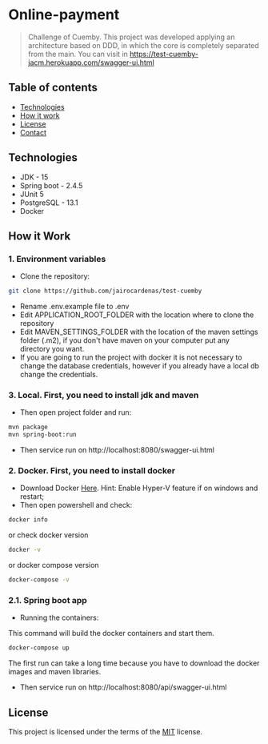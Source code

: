 # Online-payment
> Challenge of Cuemby. This project was developed applying an architecture based on DDD, in which the core is completely separated from the main.
> You can visit in https://test-cuemby-jacm.herokuapp.com/swagger-ui.html
## Table of contents
* [Technologies](#technologies)
* [How it work](#how-work)
* [License](#license)
* [Contact](#contact)

## Technologies
* JDK - 15
* Spring boot - 2.4.5
* JUnit 5
* PostgreSQL - 13.1
* Docker

## How it Work
### **1. Environment variables**
* Clone the repository:
```bash
git clone https://github.com/jairocardenas/test-cuemby
```
* Rename .env.example file to .env
* Edit APPLICATION_ROOT_FOLDER with the location where to clone the repository
* Edit MAVEN_SETTINGS_FOLDER with the location of the maven settings folder (.m2), if you don't have maven on your computer put any directory you want.
* If you are going to run the project with docker it is not necessary to change the database credentials, however if you already have a local db change the credentials.

### **3. Local. First, you need to install jdk and maven**

* Then open project folder and run:
```bash
mvn package
mvn spring-boot:run
```

* Then service run on http://localhost:8080/swagger-ui.html

### **2. Docker. First, you need to install docker**

* Download Docker [Here](https://docs.docker.com/docker-for-windows/install/). Hint: Enable Hyper-V feature if on windows and restart;
* Then open powershell and check:
```bash
docker info
```
or check docker version
```bash
docker -v
```
or docker compose version
```bash
docker-compose -v
```
### **2.1. Spring boot app**


* Running the containers:

This command will build the docker containers and start them.
```bash
docker-compose up
```
The first run can take a long time because you have to download the docker images and maven libraries.

* Then service run on http://localhost:8080/api/swagger-ui.html

## License
This project is licensed under the terms of the [MIT](https://choosealicense.com/licenses/mit/) license.
